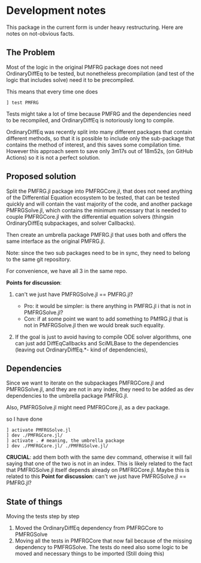 # Development notes

This package in the current form is under heavy restructuring.
Here are notes on not-obvious facts.

## The Problem
Most of the logic in the original PMFRG package
does not need OrdinaryDiffEq to be tested,
but nonetheless precompilation 
(and test of the logic that includes solve)
need it to be precompiled.

This means that every time one does 
```
] test PMFRG
```

Tests might take a lot of time because PMFRG
and the dependencies need to be recompiled,
and OrdinaryDiffEq is notoriously long to compile.

OrdinaryDiffEq was recently split into many different packages
that contain different methods,
so that it is possible to include only the sub-package 
that contains the method of interest,
and this saves some compilation time.
However this approach seem to save only 3m17s 
out of 18m52s, 
(on GitHub Actions)
so it is not a perfect solution.

## Proposed solution

Split the PMFRG.jl package into PMFRGCore.jl,
that does not need anything 
of the Differential Equation ecosystem 
to be tested,
that can be tested quickly 
and will contain the vast majority of the code,
and another package PMFRGSolve.jl,
which contains the minimum necessary
that is needed to couple PMFRGCore.jl
with the differential equation solvers
(thingsin OrdinaryDiffEq subpackages,
and solver Callbacks).

Then create an umbrella package
PMFRG.jl that uses both and offers 
the same interface as the original PMFRG.jl.

Note: since the two sub packages need to be in sync,
they need to belong to the same git repository.

For convenience, we have all 3 in the same repo.

**Points for discussion**:
1. can't we just have PMFRGSolve.jl == PMFRG.jl?  
   - Pro: it would be simpler: is there anything in PMFRG.jl i
     that is not in PMFRGSolve.jl?
   - Con: if at some point we want to add something 
     to PMfRG.jl
     that is not in PMFRGSolve.jl 
     then we would break such equality.
     
 2. If the goal is just to avoid having to compile ODE solver algorithms,
    one can just add DiffEqCallbacks and SciMLBase to the dependencies
    (leaving out OrdinaryDiffEq.*- kind of dependencies),
    
    


## Dependencies

Since we want to iterate on the subpackages 
PMFRGCore.jl and PMFRGSolve.jl,
and they are not in any index,
they need to be added as dev dependencies 
to the umbrella package PMFRG.jl.

Also, PMFRGSolve.jl might need PMFRGCore.jl,
as a dev package.

so I have done
```
] activate PMFRGSolve.jl
] dev ./PMFRGCore.jl/
] activate . # meaning, the umbrella package
] dev ./PMFRGCore.jl/ ./PMFRGSolve.jl/ 
```

**CRUCIAL**: add them both with the same dev command,
otherwise it will fail saying that one of the two is not in an index.
This is likely related to the fact that PMFRGSolve.jl
itself depends already on PMFRGCore.jl. 
Maybe this is related to this **Point for discussion**: 
can't we just have PMFRGSolve.jl == PMFRG.jl?

## State of things
Moving the tests step by step 
1. Moved the OrdinaryDiffEq dependency 
   from PMFRGCore
   to PMFRGSolve
2. Moving all the tests in PMFRGCore 
   that now fail because of the missing dependency
   to PMFRGSolve.
   The tests do need also some logic to be moved
   and necessary things to be imported
   (Still doing this)
   
